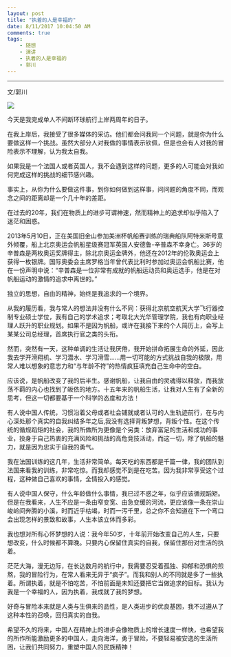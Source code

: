 ```yaml
---
layout: post
title: "执着的人是幸福的"
date: 8/11/2017 10:04:50 AM 
comments: true
tags: 
	- 随想
	- 演讲
	- 执着的人是幸福的
	- 郭川
---
```

---
文/郭川

![](/assets/img/think_guochuan_article.jpg)

今天是我完成单人不间断环球航行上岸两周年的日子。

在我上岸后，我接受了很多媒体的采访。他们都会问我同一个问题，就是你为什么要做这样一个挑战。虽然大部分人对我做的事情表示钦佩，但是也会有人对我的冒险表示不理解，认为我太自我。

如果我是一个法国人或者英国人，我不会遇到这样的问题，更多的人可能会对我如何完成这样的挑战的细节感兴趣。
<!-- more -->

事实上，从你为什么要做这件事，到你如何做到这样事，问问题的角度不同，而观念之间的距离却是一个几十年的差距。

在过去的20年，我们在物质上的进步可谓神速，然而精神上的追求却似乎陷入了迷茫和困惑。

2013年5月10日，正在美国旧金山参加美洲杯帆船赛训练的瑞典船队阿特米斯号意外倾覆，船上北京奥运会帆船星级赛冠军英国人安德鲁-辛普森不幸身亡。36岁的辛普森是两枚奥运奖牌得主，除北京奥运金牌外，他还在2012年的伦敦奥运会上获得一枚银牌。国际奥委会主席罗格当年曾代表比利时参加过奥运会帆船比赛，他在一份声明中说：“辛普森是一位非常有成就的帆船运动员和奥运选手，他是在对帆船运动的激情的追求中离世的。”

独立的思想，自由的精神，始终是我追求的一个境界。

从我的履历看，我与常人的想法并没有什么不同：获得北京航空航天大学飞行器控制专业硕士学位，我有自己的学术追求；考取北大光华管理学院，我也有向职业经理人跃升的职业规划。如果不是因为帆船，或许在我接下来的个人简历上，会写上某某公司总经理，首席执行官之类的头衔。

然而，突然有一天，这种单调的生活让我厌倦，我开始拼命拓展生命的外延，因此我去学开滑翔机、学习潜水、学习滑雪……用一切可能的方式挑战自我的极限，用常人难以想象的意志力和“与年龄不符”的热情疯狂填充自己生命中的空白。

应该说，是帆船改变了我的后半生。感谢帆船，让我自由的灵魂得以释放，而我放荡不羁的内心也找到了皈依的地方。十五年来的帆船生活，让我对人生有了全新的思考，但这一切都要基于一个科学的态度和方法！

有人说中国人传统，习惯沿着父母或者社会铺就或者认可的人生轨迹前行，在与内心深处那个真实的自我纠结多年之后,我没有选择背叛梦想，背叛个性。在这个传统的循规蹈矩的社会，我的所做所为更像是个另类：放弃富足的生活和成功的事业，投身于自己热衷的充满风险和挑战的高危竞技活动，而这一切，除了帆船的魅力，就是因为忠实于自我的勇气。

我在法国训练的这几年，生活非常简单。每天吃的东西都是千篇一律，我的团队到法国来看我的训练，非常吃惊。而我却感觉不到是在吃苦。因为我非常享受这个过程，这种做自己喜欢的事情，全情投入的感觉。

有人说中国人保守，什么年龄做什么事情，我已过不惑之年，似乎应该循规蹈矩。但是在我看来，人生不应是一条由窄变宽、由急变缓的河流，更应该像一条在崇山峻岭间奔腾的小溪，时而近乎枯竭，时而一泻千里，总之你不会知道在下一个弯口会出现怎样的景致和故事，人生本该立体而多彩。

我也想对所有心怀梦想的人说：我今年50岁，十年前开始改变自己的人生，只要想改变，什么时候都不算晚。只要内心保留住真实的自我，保留住那份对生活的执着。

茫茫大海，漫无边际，在长达数月的航行中，我需要忍受着孤独、抑郁和恐惧的煎熬，我的冒险行为，在常人看来无异于“疯子”。而我和别人的不同就是多了一些执着。所谓执着，就是不怕吃苦，不怕前面是未知还要把它当做追求的目标。我认为我是一个幸福的人，因为执着，我成就了我的梦想。

好奇与冒险本来就是人类与生俱来的品性，是人类进步的优良基因，我不过遵从了这种本性的召唤，回归真实的自我。

希望不久的将来，中国人在精神上的进步会像物质上的增长速度一样快，也希望我的所作所能激励更多的中国人，走向海洋，勇于冒险，不要轻易被安逸的生活所困，让我们共同努力，重塑中国人的民族精神！
